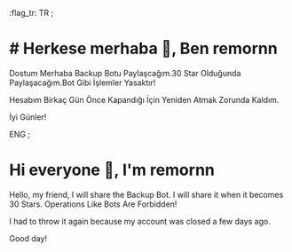 :flag_tr: TR ;

# # Herkese merhaba 👋, Ben remornn

Dostum Merhaba Backup Botu Paylaşcağım.30 Star Olduğunda Paylaşacağım.Bot Gibi İşlemler Yasaktır!

Hesabım Birkaç Gün Önce Kapandığı İçin Yeniden Atmak Zorunda Kaldım.

İyi Günler!

ENG ;

# Hi everyone 👋, I'm remornn 

Hello, my friend, I will share the Backup Bot. I will share it when it becomes 30 Stars. Operations Like Bots Are Forbidden!

I had to throw it again because my account was closed a few days ago.

Good day!
